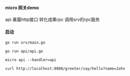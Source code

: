 #### micro 网关demo

api 暴露http接口 转化成果rpc 调用srv的rpc服务

#### 启动

```
go run srv/main.go

go run api/api.go 

micro api --handler=api

curl http://localhost:8080/greeter/say/hello?name=John
```